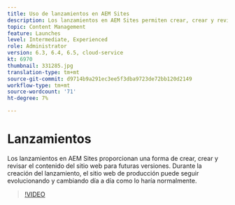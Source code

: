 ```yaml
---
title: Uso de lanzamientos en AEM Sites
description: Los lanzamientos en AEM Sites permiten crear, crear y revisar contenido para futuras versiones.
topic: Content Management
feature: Launches
level: Intermediate, Experienced
role: Administrator
version: 6.3, 6.4, 6.5, cloud-service
kt: 6970
thumbnail: 331285.jpg
translation-type: tm+mt
source-git-commit: d9714b9a291ec3ee5f3dba9723de72bb120d2149
workflow-type: tm+mt
source-wordcount: '71'
ht-degree: 7%

---
```



# Lanzamientos

Los lanzamientos en AEM Sites proporcionan una forma de crear, crear y revisar el contenido del sitio web para futuras versiones. Durante la creación del lanzamiento, el sitio web de producción puede seguir evolucionando y cambiando día a día como lo haría normalmente.

>[!VIDEO](https://video.tv.adobe.com/v/331285?quality=12&learn=on)
